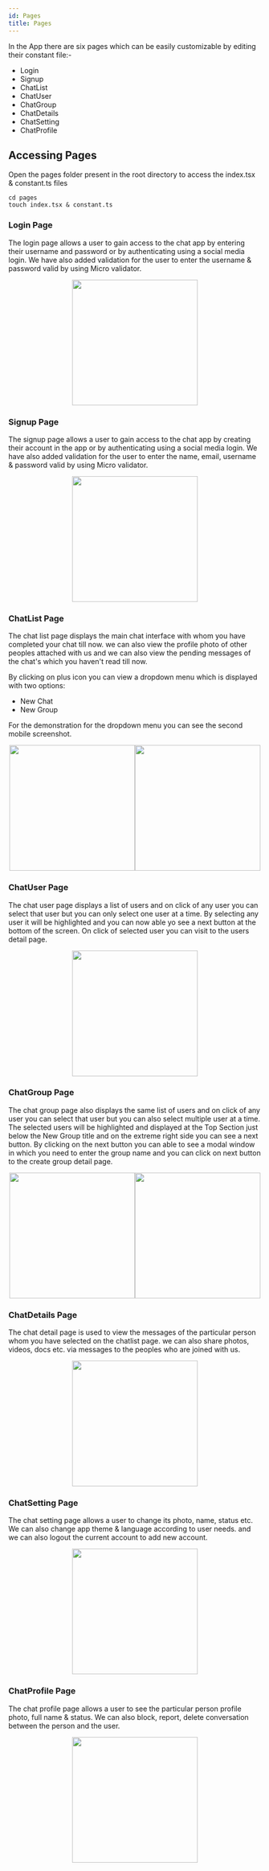 ```yaml
---
id: Pages
title: Pages
---
```


In the App there are six pages which can be easily customizable by editing their constant file:-
* Login
* Signup
* ChatList
* ChatUser
* ChatGroup
* ChatDetails
* ChatSetting
* ChatProfile

## Accessing Pages
Open the pages folder present in the root directory to access the index.tsx & constant.ts files

```
cd pages
touch index.tsx & constant.ts
```

### Login Page
The login page allows a user to gain access to the chat app by entering their username and password or by authenticating using a social media login.
We have also added validation for the user to enter the username & password valid by using Micro validator.

<p align="center">
  <img width="250" src="../../img/login.png">
</p>

### Signup Page
The signup page allows a user to gain access to the chat app by creating their account in the app or by authenticating using a social media login.
We have also added validation for the user to enter the name, email, username & password valid by using Micro validator.

<p align="center">
  <img width="250" src="../../img/signup.png">
</p>

### ChatList Page
The chat list page displays the main chat interface with whom you have completed your chat till now.
we can also view the profile photo of other peoples attached with us and we can also view the pending messages of the chat's which you haven't read till now.

By clicking on plus icon you can view a dropdown menu which is displayed with two options: 
* New Chat
* New Group

For the demonstration for the dropdown menu you can see the second mobile screenshot.

<p align="center">
  <img width="250" style="display: inline-block; margin: 0;" src="../../img/chatlist.png"><img width="250" style="display: inline-block; margin: 0;" src="../../img/dropdown.png">
</p>

### ChatUser Page
The chat user page displays a list of users and on click of any user you can select that user but you can only select one user at a time.
By selecting any user it will be highlighted and you can now able yo see a next button at the bottom of the screen.
On click of selected user you can visit to the users detail page.

<p align="center">
  <img width="250" src="../../img/chatuser.png">
</p>

### ChatGroup Page
The chat group page also displays the same list of users and on click of any user you can select that user but you can also select multiple user at a time.
The selected users will be highlighted and displayed at the Top Section just below the New Group title and on the extreme right side you can see a next button.
By clicking on the next button you can able to see a modal window in which you need to enter the group name and you can click on next button to the create group detail page.

<p align="center">
  <img width="250" style="display: inline-block; margin: 0;" src="../../img/chatgroup.png"><img width="250" style="display: inline-block; margin: 0;" src="../../img/group.png">
</p>

### ChatDetails Page
The chat detail page is used to view the messages of the particular person whom you have selected on the chatlist page.
we can also share photos, videos, docs etc. via messages to the peoples who are joined with us.

<p align="center">
  <img width="250" src="../../img/chatsetting.png">
</p>

### ChatSetting Page
The chat setting page allows a user to change its photo, name, status etc.
We can also change app theme & language according to user needs.
and we can also logout the current account to add new account.

<p align="center">
  <img width="250" src="../../img/chatdetail.png">
</p>

### ChatProfile Page
The chat profile page allows a user to see the particular person profile photo, full name & status.
We can also block, report, delete conversation between the person and the user.

<p align="center">
  <img width="250" src="../../img/chatprofile.png">
</p>

